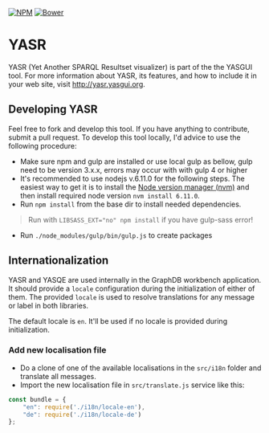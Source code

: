 [![NPM](https://img.shields.io/npm/v/yasgui-yasr.svg)](https://www.npmjs.org/package/yasgui-yasr)
[![Bower](https://img.shields.io/bower/v/yasgui-yasr.svg)](https://github.com/YASGUI/YASR)
# YASR
YASR (Yet Another SPARQL Resultset visualizer) is part of the the YASGUI tool. For more information about YASR, its features, and how to include it in your web site, visit http://yasr.yasgui.org.

## Developing YASR

Feel free to fork and develop this tool. If you have anything to contribute, submit a pull request.
To develop this tool locally, I'd advice to use the following procedure:

* Make sure npm and gulp are installed or use local gulp as bellow, gulp need to be version 3.x.x, 
errors may occur with with gulp 4 or higher
* It's recommended to use nodejs v.6.11.0 for the following steps. The easiest way to get it is to 
install the [Node version manager (nvm)](https://github.com/nvm-sh/nvm) and then install required 
node version `nvm install 6.11.0`.
* Run `npm install` from the base dir to install needed dependencies.
> Run with `LIBSASS_EXT="no" npm install` if you have gulp-sass error!
* Run `./node_modules/gulp/bin/gulp.js` to create packages

## Internationalization

YASR and YASQE are used internally in the GraphDB workbench application. It should provide a `locale`
configuration during the initialization of either of them. The provided `locale` is used to resolve 
translations for any message or label in both libraries.

The default locale is `en`. It'll be used if no locale is provided during initialization. 

### Add new localisation file

* Do a clone of one of the available localisations in the `src/i18n` folder and translate all
messages.
* Import the new localisation file in `src/translate.js` service like this:
```javascript
const bundle = {
    "en": require('./i18n/locale-en'),
    "de": require('./i18n/locale-de')
};
```

